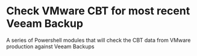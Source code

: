 # Check VMware CBT for most recent Veeam Backup

A series of Powershell modules that will check the CBT data from VMware production against Veeam Backups
